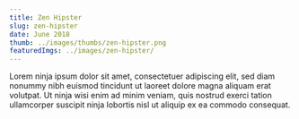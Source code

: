```yaml
---
title: Zen Hipster
slug: zen-hipster
date: June 2018
thumb: ../images/thumbs/zen-hipster.png
featuredImgs: ../images/zen-hipster/
---
```


Lorem ninja ipsum dolor sit amet, consectetuer adipiscing elit, sed diam nonummy nibh euismod tincidunt ut laoreet dolore magna aliquam erat volutpat. Ut ninja wisi enim ad minim veniam, quis nostrud exerci tation ullamcorper suscipit ninja lobortis nisl ut aliquip ex ea commodo consequat.